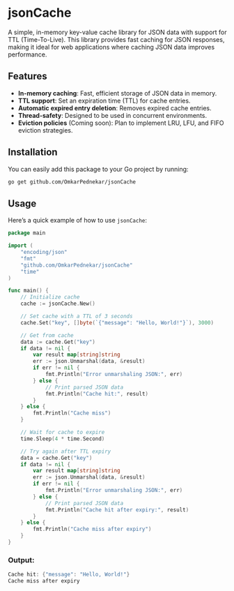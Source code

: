 # jsonCache

A simple, in-memory key-value cache library for JSON data with support for TTL (Time-To-Live). This library provides fast caching for JSON responses, making it ideal for web applications where caching JSON data improves performance.

## Features

- **In-memory caching**: Fast, efficient storage of JSON data in memory.
- **TTL support**: Set an expiration time (TTL) for cache entries.
- **Automatic expired entry deletion**: Removes expired cache entries.
- **Thread-safety**: Designed to be used in concurrent environments.
- **Eviction policies** (Coming soon): Plan to implement LRU, LFU, and FIFO eviction strategies.

## Installation

You can easily add this package to your Go project by running:

```bash
go get github.com/OmkarPednekar/jsonCache
```

## Usage

Here’s a quick example of how to use `jsonCache`:

```go
package main

import (
	"encoding/json"
	"fmt"
	"github.com/OmkarPednekar/jsonCache"
	"time"
)

func main() {
	// Initialize cache
	cache := jsonCache.New()

	// Set cache with a TTL of 3 seconds
	cache.Set("key", []byte(`{"message": "Hello, World!"}`), 3000)

	// Get from cache
	data := cache.Get("key")
	if data != nil {
		var result map[string]string
		err := json.Unmarshal(data, &result)
		if err != nil {
			fmt.Println("Error unmarshaling JSON:", err)
		} else {
			// Print parsed JSON data
			fmt.Println("Cache hit:", result)
		}
	} else {
		fmt.Println("Cache miss")
	}

	// Wait for cache to expire
	time.Sleep(4 * time.Second)

	// Try again after TTL expiry
	data = cache.Get("key")
	if data != nil {
		var result map[string]string
		err := json.Unmarshal(data, &result)
		if err != nil {
			fmt.Println("Error unmarshaling JSON:", err)
		} else {
			// Print parsed JSON data
			fmt.Println("Cache hit after expiry:", result)
		}
	} else {
		fmt.Println("Cache miss after expiry")
	}
}
```

### Output:

```go
Cache hit: {"message": "Hello, World!"}
Cache miss after expiry
```
